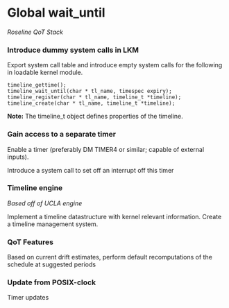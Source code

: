# Global wait_until
*Roseline QoT Stack*


### Introduce dummy system calls in LKM

Export system call table and introduce empty system calls for the following in loadable kernel module.

```
timeline_gettime();
timeline_wait_until(char * tl_name, timespec expiry);
timeline_register(char * tl_name, timeline_t *timeline);
timeline_create(char * tl_name, timeline_t *timeline);
```

**Note:** The timeline_t object defines properties of the timeline.

### Gain access to a separate timer

Enable a timer (preferably DM TIMER4 or similar; capable of external inputs).

Introduce a system call to set off an interrupt off this timer

### Timeline engine

*Based off of UCLA engine*

Implement a timeline datastructure with kernel relevant information. Create a timeline management system.

### QoT Features

Based on current drift estimates, perform default recomputations of the schedule at suggested periods

### Update from POSIX-clock

Timer updates 

